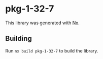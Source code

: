 # pkg-1-32-7

This library was generated with [Nx](https://nx.dev).

## Building

Run `nx build pkg-1-32-7` to build the library.
